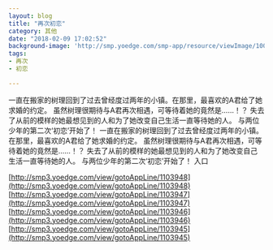 ```yaml
---
layout: blog
title: "再次初恋"
category: 其他
date: "2018-02-09 17:02:52"
background-image: 'http://smp.yoedge.com/smp-app/resource/viewImage/1003520appline.png'
tags:
- 再次
- 初恋

---
```

一直在搬家的树理回到了过去曾经度过两年的小镇。在那里，最喜欢的A君给了她求婚的约定。 虽然树理很期待与A君再次相遇，可等待着她的竟然是……！？ 失去了从前的模样的她最想见到的人和为了她改变自己生活一直等待她的人。 与两位少年的第二次‘初恋’开始了！
一直在搬家的树理回到了过去曾经度过两年的小镇。在那里，最喜欢的A君给了她求婚的约定。 虽然树理很期待与A君再次相遇，可等待着她的竟然是……！？ 失去了从前的模样的她最想见到的人和为了她改变自己生活一直等待她的人。 与两位少年的第二次‘初恋’开始了！
入口

[http://smp3.yoedge.com/view/gotoAppLine/1103948](http://smp3.yoedge.com/view/gotoAppLine/1103948)
[http://smp3.yoedge.com/view/gotoAppLine/1103947](http://smp3.yoedge.com/view/gotoAppLine/1103947)
[http://smp3.yoedge.com/view/gotoAppLine/1103946](http://smp3.yoedge.com/view/gotoAppLine/1103946)
[http://smp3.yoedge.com/view/gotoAppLine/1103945](http://smp3.yoedge.com/view/gotoAppLine/1103945)

        
